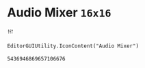 # Audio Mixer `16x16`
<img src="/img/Audio%20Mixer.png" width=16 height=16>

``` CSharp
EditorGUIUtility.IconContent("Audio Mixer")
```
```
5436946869657106676
```
